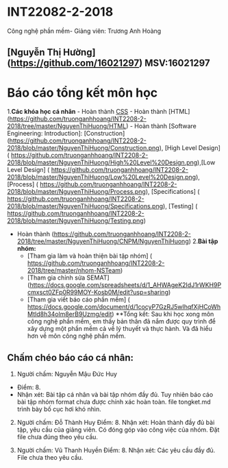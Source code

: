 ﻿# INT22082-2-2018
Công nghệ phần mềm- Giảng viên: Trương Anh Hoàng
## [Nguyễn Thị Hường] (https://github.com/16021297) MSV:16021297
# Báo cáo tổng kết môn học
1.**Các khóa học cá nhân**
	- Hoàn thành [CSS](https://github.com/truonganhhoang/INT2208-2-2018/tree/master/NguyenThiHuong/CSS)
	- Hoàn thành [HTML] (https://github.com/truonganhhoang/INT2208-2-2018/tree/master/NguyenThiHuong/HTML)
	- Hoàn thành [Software Engineering: Introduction]:
[Construction] (https://github.com/truonganhhoang/INT2208-2-2018/blob/master/NguyenThiHuong/Construction.png), [High Level Design] ( https://github.com/truonganhhoang/INT2208-2-2018/blob/master/NguyenThiHuong/High%20Level%20Design.png),[Low Level Design] ( https://github.com/truonganhhoang/INT2208-2-2018/blob/master/NguyenThiHuong/Low%20Level%20Design.png), [Process] ( https://github.com/truonganhhoang/INT2208-2-2018/blob/master/NguyenThiHuong/Process.png), [Specifications] ( https://github.com/truonganhhoang/INT2208-2-2018/blob/master/NguyenThiHuong/Specifications.png), [Testing] ( https://github.com/truonganhhoang/INT2208-2-2018/blob/master/NguyenThiHuong/Testing.png)
-	Hoàn thành (https://github.com/truonganhhoang/INT2208-2-2018/tree/master/NguyenThiHuong/CNPM/NguyenThiHuong)
2.**Bài tập nhóm:**
	- [Tham gia làm và hoàn thiện bài tập nhóm] ( https://github.com/truonganhhoang/INT2208-2-2018/tree/master/nhom-NSTeam)
	- [Tham gia chỉnh sửa SEMAT] (https://docs.google.com/spreadsheets/d/1_AHWAgeK2IdJ1rWKH9Pcmxsct0ZFp0R99MOY-Kosb0M/edit?usp=sharing)
	- [Tham gia viết báo cáo phần mềm] ( https://docs.google.com/document/d/1cocyP7GzRJ5wIhqfXjHCoWhMtld8h34olm8erB9Uzmg/edit)
**Tổng kết: Sau khi học xong môn công nghệ phần mềm, em thấy bản thân đã nắm được quy trình để xây dựng một phần mềm cả về lý thuyết và thực hành. Và đã hiểu hơn về môn công nghệ phần mềm.

## Chấm chéo báo cáo cá nhân:
1. Người chấm: Nguyễn Mậu Đức Huy 
* Điểm: 8.
* Nhận xét: Bài tập cá nhân và bài tập nhóm đầy đủ. Tuy nhiên báo cáo bài tập nhóm format chưa được chính xác hoàn toàn. file tongket.md trình bày bố cục hơi khó nhìn.

2. Người chấm: Đỗ Thành Huy
Điểm: 8.
Nhận xét: Hoàn thành đầy đủ bài tập, yêu cầu của giảng viên. Có đóng góp vào công việc của nhóm. Đặt file chưa đúng theo yêu cầu.

3. Người chấm: Vũ Thanh Huyền
Điểm: 8.
Nhận xét: Các yêu cầu đầy đủ. File chưa theo yêu cầu.
